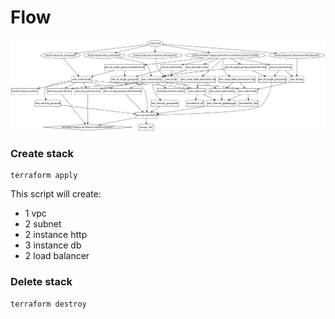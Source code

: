 # Flow

![instance with load balancer](graph.svg "instance with load balancer")

### Create stack

```
terraform apply
```

This script will create:
-   1 vpc
-   2 subnet
-   2 instance http
-   3 instance db
-   2 load balancer

### Delete stack

```
terraform destroy
```
